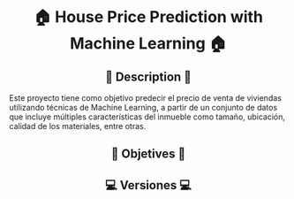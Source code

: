 <h1 align="center"  style="margin-bottom: -10px;">🏠 House Price Prediction with Machine Learning 🏠</h1>
<div align="center"> </div>

<p align = "center" >
    <h2 align = "Center">📜 Description 📜</h2>
</p>

Este proyecto tiene como objetivo predecir el precio de venta de viviendas utilizando técnicas de Machine Learning, a partir de un conjunto de datos que incluye múltiples características del inmueble como tamaño, ubicación, calidad de los materiales, entre otras.

<p align = "center" >
    <h2 align = "Center">🎯 Objetives 🎯</h2>
</p>


<p align = "center" >
    <h2 align = "Center">💻​ Versiones 💻​</h2>
</p>
